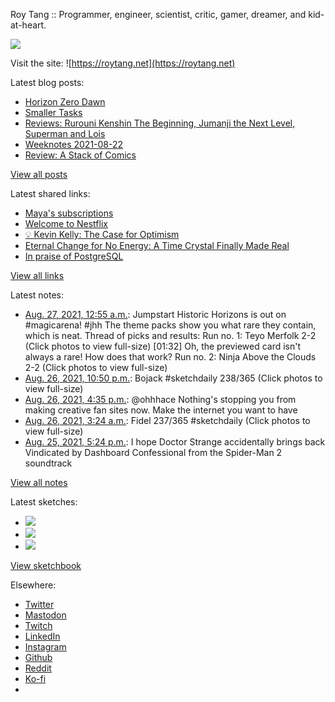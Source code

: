 Roy Tang :: Programmer, engineer, scientist, critic, gamer, dreamer, and kid-at-heart.

![](https://roytang.net/static/img/profile.jpg)

Visit the site: ![https://roytang.net](https://roytang.net)

Latest blog posts:

- [Horizon Zero Dawn](https://roytang.net/2021/08/horizon-zero-dawn/)
- [Smaller Tasks](https://roytang.net/2021/08/smaller-tasks/)
- [Reviews: Rurouni Kenshin The Beginning, Jumanji the Next Level, Superman and Lois](https://roytang.net/2021/08/rktb-jtnl-sl/)
- [Weeknotes 2021-08-22](https://roytang.net/2021/08/weeknotes-2021-08-22/)
- [Review: A Stack of Comics](https://roytang.net/2021/08/stack-of-comics/)

[View all posts](https://roytang.net/blog)

Latest shared links:

- [Maya&#x27;s subscriptions](https://roytang.net/2021/08/mayas-subscriptions/)
- [Welcome to Nestflix](https://roytang.net/2021/08/welcome-to-nestflix/)
- [💡 Kevin Kelly: The Case for Optimism](https://roytang.net/2021/08/kevin-kelly-the-case-for-optimism/)
- [Eternal Change for No Energy: A Time Crystal Finally Made Real](https://roytang.net/2021/08/eternal-change-for-no-energy-a-time-crystal-finally-made-real/)
- [In praise of PostgreSQL](https://roytang.net/2021/08/in-praise-of-postgresql/)

[View all links](https://roytang.net/links)

Latest notes:

- [Aug. 27, 2021, 12:55 a.m.](https://roytang.net/2021/08/1430936936240214026/): Jumpstart Historic Horizons is out on #magicarena! #jhh The theme packs show you what rare they contain, which is neat. Thread of picks and results: Run no. 1: Teyo Merfolk 2-2 (Click photos to view full-size) [01:32] Oh, the previewed card isn&#x27;t always a rare! How does that work? Run no. 2: Ninja Above the Clouds 2-2 (Click photos to view full-size)
- [Aug. 26, 2021, 10:50 p.m.](https://roytang.net/2021/08/1430905427185704960/): Bojack #sketchdaily 238/365 (Click photos to view full-size)
- [Aug. 26, 2021, 4:35 p.m.](https://roytang.net/2021/08/1430811049243021318/): @ohhhace Nothing&#x27;s stopping you from making creative fan sites now. Make the internet you want to have
- [Aug. 26, 2021, 3:24 a.m.](https://roytang.net/2021/08/1430612081183580161/): Fidel 237/365 #sketchdaily (Click photos to view full-size)
- [Aug. 25, 2021, 5:24 p.m.](https://roytang.net/2021/08/1430461157303750656/): I hope Doctor Strange accidentally brings back Vindicated by Dashboard Confessional from the Spider-Man 2 soundtrack

[View all notes](https://roytang.net/notes)

Latest sketches:


- ![](https://roytang.net/media/cache/89/81/898143a391e54f6a311db37e3910ede4.jpg)
- ![](https://roytang.net/media/cache/65/13/6513ac64d5eb4f53626cb4f1c86beecd.jpg)
- ![](https://roytang.net/media/cache/13/f1/13f1dbcf81e352bf42dfaf621da4db28.jpg)

[View sketchbook](https://roytang.net/albums/sketchbook)


Elsewhere:

- [Twitter](https://twitter.com/roytang)
- [Mastodon](https://mastodon.technology/@roytang)
- [Twitch](https://twitch.tv/twitchyroy)
- [LinkedIn](https://www.linkedin.com/in/roytang)
- [Instagram](https://instagram.com/roytang0400)
- [Github](https://github.com/roytang)
- [Reddit](https://reddit.com/u/hungryroy)
- [Ko-fi](https://ko-fi.com/roytang)
- [](mailto:hello@roytang.net)